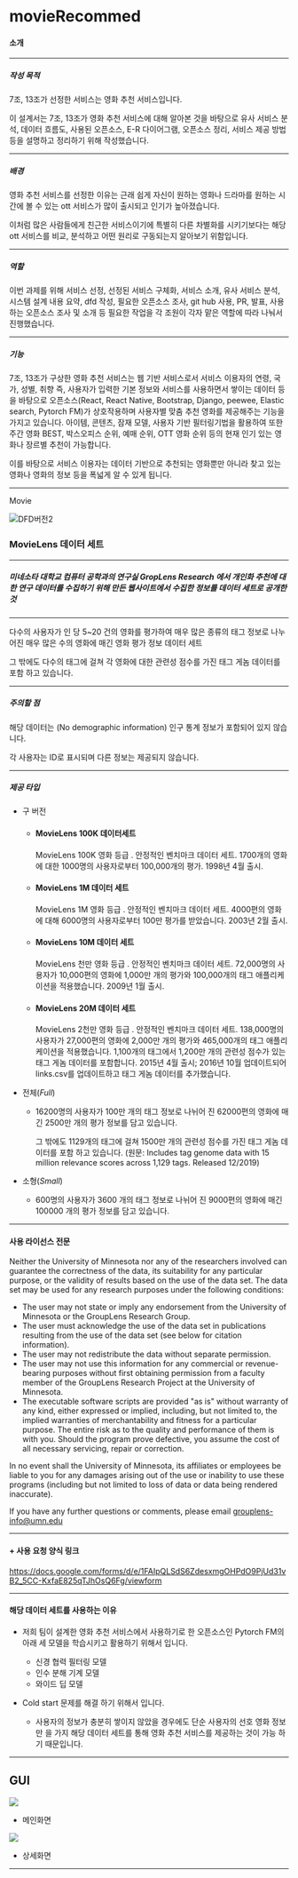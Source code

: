 # movieRecommed

####  소개

___

##### 작성 목적

7조, 13조가 선정한 서비스는 영화 추천 서비스입니다.

 이 설계서는 7조, 13조가 영화 추천 서비스에 대해 알아본 것을 바탕으로 유사 서비스 분석, 데이터 흐름도, 사용된 오픈소스, E-R 다이어그램, 오픈소스 정리, 서비스 제공 방법 등을 설명하고 정리하기 위해 작성했습니다.

___

##### 배경

 영화 추천 서비스를 선정한 이유는 근래 쉽게 자신이 원하는 영화나 드라마를 원하는 시간에 볼 수 있는 ott 서비스가 많이 출시되고 인기가 높아졌습니다.

이처럼 많은 사람들에게 친근한 서비스이기에 특별히 다른 차별화를 시키기보다는 해당 ott 서비스를 비교, 분석하고 어떤 원리로 구동되는지 알아보기 위함입니다.

___

##### 역할

이번 과제를 위해 서비스 선정, 선정된 서비스 구체화, 서비스 소개, 유사 서비스 분석, 시스템 설계 내용 요약, dfd 작성, 필요한 오픈소스 조사, git hub 사용, PR, 발표, 사용하는 오픈소스 조사 및 소개 등 필요한 작업을 각 조원이 각자 맡은 역할에 따라 나눠서 진행했습니다.

___

##### 기능

 7조, 13조가 구상한 영화 추천 서비스는 웹 기반 서비스로서 서비스 이용자의 연령, 국가, 성별, 취향 즉, 사용자가 입력한 기본 정보와 서비스를 사용하면서 쌓이는 데이터 등을 바탕으로 오픈소스(React, React Native, Bootstrap, Django, peewee, Elastic search, Pytorch FM)가 상호작용하며 사용자별 맞춤 추천 영화를 제공해주는 기능을 가지고 있습니다.
아이템, 콘텐츠, 잠재 모델, 사용자 기반 필터링기법을 활용하여 
또한 주간 영화 BEST, 박스오피스 순위, 예매 순위, OTT 영화 순위 등의 현재 인기 있는 영화나 장르별 추천이 가능합니다.

이를 바탕으로 서비스 이용자는 데이터 기반으로 추천되는 영화뿐만 아니라 찾고 있는 영화나 영화의 정보 등을 폭넓게 알 수 있게 됩니다.

___

Movie

![DFD버전2](https://user-images.githubusercontent.com/51906310/205207274-e3f67389-0ab0-450a-9996-f7d2ee4aea76.png)


### MovieLens 데이터 세트

___

##### 미네소타 대학교 컴퓨터 공학과의 연구실 GropLens Research 에서 개인화 추천에 대한 연구 데이터를 수집하기 위해 만든 웹사이트에서 수집한 정보를 데이터 세트로 공개한 것

___

다수의 사용자가 인 당 5~20 건의 영화를 평가하여 매우 많은 종류의 태그 정보로 나누어진 매우 많은 수의 영화에 매긴 영화 평가 정보 데이터 세트

그 밖에도 다수의 태그에 걸쳐 각 영화에 대한 관련성 점수를 가진 태그 게놈 데이터를 포함 하고 있습니다.

___

##### 주의할 점

해당 데이터는 (No demographic information) 인구 통계 정보가 포함되어 있지 않습니다.

각 사용자는 ID로 표시되며 다른 정보는 제공되지 않습니다.

___

##### 제공 타입

* 구 버전

  * #### MovieLens 100K 데이터세트

    MovieLens 100K 영화 등급 . 안정적인 벤치마크 데이터 세트. 1700개의 영화에 대한 1000명의 사용자로부터 100,000개의 평가. 1998년 4월 출시.

  * #### MovieLens 1M 데이터 세트

    MovieLens 1M 영화 등급 . 안정적인 벤치마크 데이터 세트. 4000편의 영화에 대해 6000명의 사용자로부터 100만 평가를 받았습니다. 2003년 2월 출시.

  * #### MovieLens 10M 데이터 세트

    MovieLens 천만 영화 등급 . 안정적인 벤치마크 데이터 세트. 72,000명의 사용자가 10,000편의 영화에 1,000만 개의 평가와 100,000개의 태그 애플리케이션을 적용했습니다. 2009년 1월 출시.

  * #### MovieLens 20M 데이터 세트

    MovieLens 2천만 영화 등급 . 안정적인 벤치마크 데이터 세트. 138,000명의 사용자가 27,000편의 영화에 2,000만 개의 평가와 465,000개의 태그 애플리케이션을 적용했습니다. 1,100개의 태그에서 1,200만 개의 관련성 점수가 있는 태그 게놈 데이터를 포함합니다. 2015년 4월 출시; 2016년 10월 업데이트되어 links.csv를 업데이트하고 태그 게놈 데이터를 추가했습니다.

* 전체(*Full*)

  * 16200명의 사용자가 100만 개의 태그 정보로 나뉘어 진 62000편의 영화에 매긴 2500만 개의 평가 정보를 담고 있습니다. 

    그 밖에도 1129개의 태그에 걸쳐 1500만 개의 관련성 점수를 가진 태그 게놈 데이터를 포함 하고 있습니다. (원문:  Includes tag genome data with 15 million relevance scores across 1,129 tags. Released 12/2019)

* 소형(*Small*)

  * 600명의 사용자가 3600 개의 태그 정보로 나뉘어 진 9000편의 영화에 매긴 100000 개의 평가 정보를 담고 있습니다.

___

#### 사용 라이선스 전문

Neither the University of Minnesota nor any of the researchers involved can guarantee the correctness of the data, its suitability for any particular purpose, or the validity of results based on the use of the data set. The data set may be used for any research purposes under the following conditions:

- The user may not state or imply any endorsement from the University of Minnesota or the GroupLens Research Group.
- The user must acknowledge the use of the data set in publications resulting from the use of the data set (see below for citation information).
- The user may not redistribute the data without separate permission.
- The user may not use this information for any commercial or revenue-bearing purposes without first obtaining permission from a faculty member of the GroupLens Research Project at the University of Minnesota.
- The executable software scripts are provided "as is" without warranty of any kind, either expressed or implied, including, but not limited to, the implied warranties of merchantability and fitness for a particular purpose. The entire risk as to the quality and performance of them is with you. Should the program prove defective, you assume the cost of all necessary servicing, repair or correction.

In no event shall the University of Minnesota, its affiliates or employees be liable to you for any damages arising out of the use or inability to use these programs (including but not limited to loss of data or data being rendered inaccurate).

If you have any further questions or comments, please email [grouplens-info@umn.edu](mailto:grouplens-info@umn.edu)

___

#### + 사용 요청 양식 링크

https://docs.google.com/forms/d/e/1FAIpQLSdS6ZdesxmgOHPdO9PjUd31vB2_5CC-KxfaE825qTJhOsQ6Fg/viewform

___

#### 해당 데이터 세트를 사용하는 이유

* 저희 팀이 설계한 영화 추천 서비스에서 사용하기로 한 오픈소스인 Pytorch FM의 아래 세 모델을 학습시키고 활용하기 위해서 입니다.

  * 신경 협력 필터링 모델
  * 인수 분해 기계 모델
  * 와이드 딥 모델

* Cold start 문제를 해결 하기 위해서 입니다. 

  * 사용자의 정보가 충분히 쌓이지 않았을 경우에도 단순 사용자의 선호 영화 정보만 을 가지 해당 데이터 세트를 통해 영화 추천 서비스를 제공하는 것이 가능 하기 때문입니다.


---
## GUI

<img src="./GUI/mainGUI.png">

* 메인화면

<img src="./GUI/detailGUI.png">

* 상세화면

---
